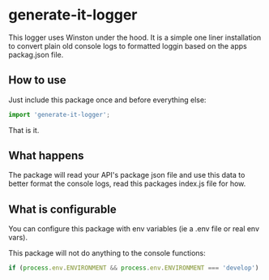 # generate-it-logger

This logger uses Winston under the hood. It is a simple one liner installation to convert plain old console logs to formatted loggin based on the apps packag.json file.

## How to use
Just include this package once and before everything else:
```typescript
import 'generate-it-logger';
```

That is it.

## What happens
The package will read your API's package json file and use this data to better format the console logs, read this packages index.js file for how.

## What is configurable
You can configure this package with env variables (ie a .env file or real env vars).

This package will not do anything to the console functions:
```javascript
if (process.env.ENVIRONMENT && process.env.ENVIRONMENT === 'develop')
```
